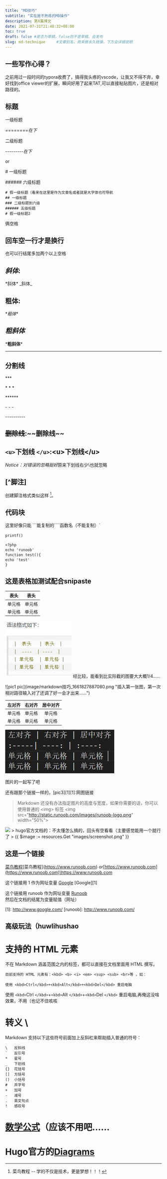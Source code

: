 ```yaml
---
title: "MD技巧"
subtitle: "实在是不熟练的MD操作"
description: 第X篇博文
date: 2021-07-31T21:48:32+08:00
toc: true
draft: false #是否为草稿，false则不是草稿、会发布
slug: md-technique     #文章别名，用来做永久链接，下方会详细说明
---
```

## 一些写作心得？

之前用过一段时间的typora收费了，搞得我头疼的vscode，让我又不得不弃，幸好找到office viewer的扩展，瞬间好用了起来TAT,可以直接粘贴图片，还是相对路径的。

## 标题

一级标题

\========*在下*

二级标题

\---------*在下*

or

\# 一级标题

\###### 六级标题

```
# 假一级标题（看来在这里是作为文章名或者就是大字体也可导航
## 一级标题
### 二级标题到六级
###### 五级标题
# 假一级标题2
```

俩空格

## 回车空一行才是换行

也可以行结尾多加两个以上空格

## *斜体*:

\*斜体*
\_斜体_

## **粗体**:

\**粗体**

## ***粗斜体***

\***粗斜体***

---

## 分割线

\***

\* * *

\******

\- - -

\----------

## ~~删除线~~:\~~删除线~~

## `<u>`下划线 `</u>`:\<u>下划线\</u>

*Notice：对错误的忽略挺好*原来下划线右少\也就忽略

## [^脚注]

创建脚注格式类似这样 [^RUNOOB]。

## 代码块

这里好像只能 \```能复制的```\`函数名（不能复制）`

`printf()`

```
<?php
echo 'runoob'
function test(){
echo 'test'
}
```

## 这是表格加测试配合snipaste

| 表头   | 表头   |
| ------ | ------ |
| 单元格 | 单元格 |
| 单元格 | 单元格 |

![pic1 pic](image/markdown技巧_1661827887080.png "插入第一张图，第一次相对路径输入对了还调了好一会才出来……")
经比较，能看到比实际截的图要大大概1/4……

\!\[pic1 pic](image/markdown技巧_1661827887080.png "插入第一张图，第一次相对路径输入对了还调了好一会才出来……")

| 左对齐 | 右对齐 | 居中对齐 |
| :----- | -----: | :------: |
| 单元格 | 单元格 |  单元格  |
| 单元格 | 单元格 |  单元格  |

![pic2 pic](image/markdown技巧_1661827956797.png "本地显示图片有点慢呐，等上传了再看看，下面的网图倒是挺快的")

图片的一起写了吧

还有跟那个链接一样的，\[pic3]\[1]\[1]:网图链接

> Markdown 还没有办法指定图片的高度与宽度，如果你需要的话，你可以使用普通的 \<img> 标签
> \<img src="http://static.runoob.com/images/runoob-logo.png" width="50%">
<img src="http://static.runoob.com/images/runoob-logo.png" width="50%">
> hugo官方文档的：不太懂怎么搞的，回头有空看看（主要感觉能用一个就行了
> {{ $image := resources.Get "images/screenshot.png" }}

## 这是一个链接

[菜鸟教程](https://www.runoob.com)\[菜鸟教程](https://www.runoob.com)
or[https://www.runoob.com](https://www.runoob.com)\<https://www.runoob.com>

这个链接用 1 作为网址变量 [Google][1]  \[Google]\[1]

这个链接用 runoob 作为网址变量 [Runoob][runoob]
然后在文档的结尾为变量赋值（网址）

\[1]: http://www.google.com/
\[runoob]: http://www.runoob.com/

## 高级玩法（huwlihushao

# 支持的 HTML 元素

不在 Markdown 涵盖范围之内的标签，都可以直接在文档里面用 HTML 撰写。

```
目前支持的 HTML 元素有：<kbd> <b> <i> <em> <sup> <sub> <br>等 ，如：

使用 <kbd>Ctrl</kbd>+<kbd>Alt</kbd>+<kbd>Del</kbd> 重启电脑
```

使用 `<kbd>`Ctrl `</kbd>`+`<kbd>`Alt `</kbd>`+`<kbd>`Del `</kbd>` 重启电脑,再俺这没啥效果，不用（也记不住咳咳

# 转义 \

Markdown 支持以下这些符号前面加上反斜杠来帮助插入普通的符号：

```
\   反斜线
`   反引号
*   星号
_   下划线
{}  花括号
[]  方括号
()  小括号
#   井字号
+   加号
-   减号
.   英文句点
!   感叹号
```

# [数学公式](https://io-oi.me/tech/documentation-of-hugo-theme-meme/#katexmathjaxmermaid)（应该不用吧……

# Hugo官方的[Diagrams](https://gohugo.io/content-management/diagrams/#goat-diagrams-ascii)

[1]: http://www.google.com/
[runoob]: http://www.runoob.com/
[^RUNOOB]: 菜鸟教程 -- 学的不仅是技术，更是梦想！！！

